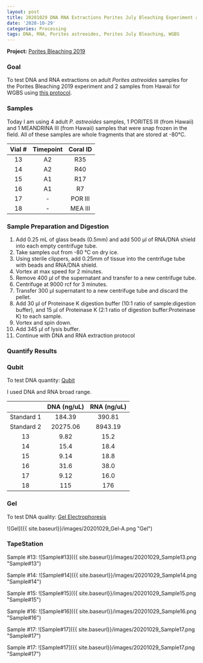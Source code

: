```yaml
---
layout: post
title: 20201029 DNA RNA Extractions Porites July Bleaching Experiment and WGBS samples
date: '2020-10-29'
categories: Processing
tags: DNA, RNA, Porites astreoides, Porites July Bleaching, WGBS
---
```


**Project:** [Porites Bleaching 2019](https://github.com/kevinhwong1/Porites_Rim_Bleaching_2019)


### Goal
To test DNA and RNA extractions on adult *Porites astreoides* samples for the Porites Bleaching 2019 experiment and 2 samples from Hawaii for WGBS using [this protocol](https://kevinhwong1.github.io/KevinHWong_Notebook/20201027-DNA-RNA-Extractions-Porites-July-Bleaching-Experiment/).

### Samples

Today I am using 4 adult *P. astreoides* samples, 1 PORITES III (from Hawaii) and 1 MEANDRINA III (from Hawaii) samples that were snap frozen in the field. All of these samples are whole fragments that are stored at -80&deg;C.

| Vial # 	| Timepoint 	| Coral ID 	|
|:------:	|:---------:	|:--------:	|
|    13  	|     A2    	|    R35   	|
|    14  	|     A2    	|    R40   	|
|    15  	|     A1    	|    R17   	|
|    16  	|     A1    	|    R7   	|
|    17  	|     -     	|  POR III  |
|    18  	|     -     	|  MEA III 	|



### Sample Preparation and Digestion
1. Add 0.25 mL of glass beads (0.5mm) and add 500 μl of RNA/DNA shield into each empty centrifuge tube.
2. Take samples out from -80 &deg;C on dry ice.
3. Using sterile clippers, add 0.25mm of tissue into the centrifuge tube with beads and RNA/DNA shield.  
4. Vortex at max speed for 2 minutes.
5. Remove 400 μl of the supernatant and transfer to a new centrifuge tube.
6. Centrifuge at 9000 rcf for 3 minutes.
7. Transfer 300 μl supernatant to a new centrifuge tube and discard the pellet.
8. Add 30 μl of Proteinase K digestion buffer (10:1 ratio of sample:digestion buffer), and 15 μl of Proteinase K (2:1 ratio of digestion buffer:Proteinase K) to each sample.
9. Vortex and spin down.
10. Add 345 μl of lysis buffer.
11. Continue with DNA and RNA extraction protocol

### Quantify Results

### Qubit
To test DNA quantity: [Qubit](https://github.com/emmastrand/EmmaStrand_Notebook/blob/master/_posts/2019-05-31-Qubit-Protocol.md)  

I used DNA and RNA broad range.

|            	| DNA (ng/uL) 	| RNA (ng/uL) 	|
|:----------:	|:-----------:	|:-----------:	|
| Standard 1 	|    184.39   	|    390.81   	|
| Standard 2 	|   20275.06  	|   8943.19   	|
|      13    	|     9.82    	|     15.2    	|
|      14    	|     15.4    	|     18.4    	|
|      15    	|     9.14    	|     18.8    	|
|      16    	|     31.6    	|     38.0    	|
|      17    	|     9.12    	|     16.0    	|
|      18    	|     115     	|     176     	|

### Gel

To test DNA quality: [Gel Electrophoresis](https://github.com/emmastrand/EmmaStrand_Notebook/blob/master/_posts/2019-07-16-Gel-Electrophoresis-Protocol.md)

![Gel]({{ site.baseurl}}/images/20201029_Gel-A.png "Gel")

### TapeStation

Sample #13:
![Sample#13]({{ site.baseurl}}/images/20201029_Sample13.png "Sample#13")

Sample #14:
![Sample#14]({{ site.baseurl}}/images/20201029_Sample14.png "Sample#14")

Sample #15:
![Sample#15]({{ site.baseurl}}/images/20201029_Sample15.png "Sample#15")

Sample #16:
![Sample#16]({{ site.baseurl}}/images/20201029_Sample16.png "Sample#16")

Sample #17:
![Sample#17]({{ site.baseurl}}/images/20201029_Sample17.png "Sample#17")

Sample #17:
![Sample#17]({{ site.baseurl}}/images/20201029_Sample17.png "Sample#17")
